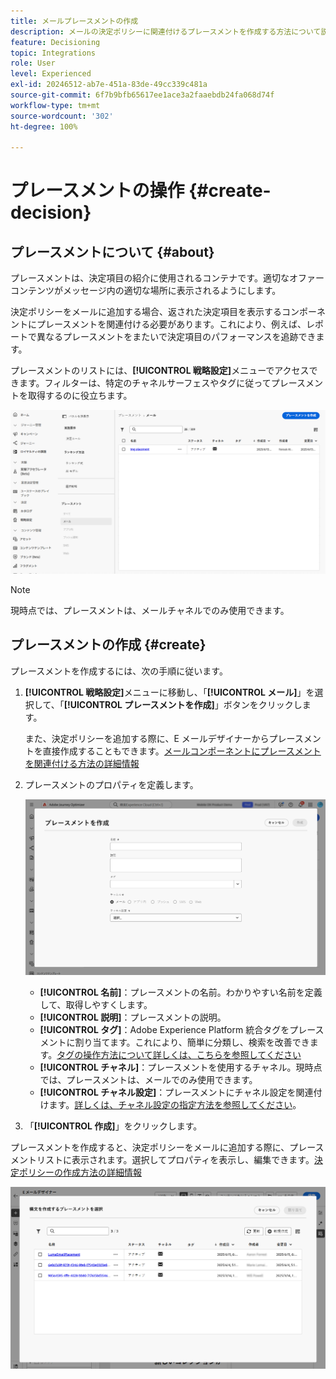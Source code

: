 ```yaml
---
title: メールプレースメントの作成
description: メールの決定ポリシーに関連付けるプレースメントを作成する方法について説明します。
feature: Decisioning
topic: Integrations
role: User
level: Experienced
exl-id: 20246512-ab7e-451a-83de-49cc339c481a
source-git-commit: 6f7b9bfb65617ee1ace3a2faaebdb24fa068d74f
workflow-type: tm+mt
source-wordcount: '302'
ht-degree: 100%

---
```


# プレースメントの操作 {#create-decision}

## プレースメントについて {#about}

プレースメントは、決定項目の紹介に使用されるコンテナです。適切なオファーコンテンツがメッセージ内の適切な場所に表示されるようにします。

決定ポリシーをメールに追加する場合、返された決定項目を表示するコンポーネントにプレースメントを関連付ける必要があります。これにより、例えば、レポートで異なるプレースメントをまたいで決定項目のパフォーマンスを追跡できます。

プレースメントのリストには、**[!UICONTROL 戦略設定]**&#x200B;メニューでアクセスできます。フィルターは、特定のチャネルサーフェスやタグに従ってプレースメントを取得するのに役立ちます。

![](assets/placements-list.png)

>[!NOTE]
>
>現時点では、プレースメントは、メールチャネルでのみ使用できます。

## プレースメントの作成 {#create}

プレースメントを作成するには、次の手順に従います。

1. **[!UICONTROL 戦略設定]**&#x200B;メニューに移動し、「**[!UICONTROL メール]**」を選択して、「**[!UICONTROL プレースメントを作成]**」ボタンをクリックします。

   また、決定ポリシーを追加する際に、E メールデザイナーからプレースメントを直接作成することもできます。[メールコンポーネントにプレースメントを関連付ける方法の詳細情報](../experience-decisioning/create-decision.md#save)

1. プレースメントのプロパティを定義します。

   ![](assets/placement-create.png)

   * **[!UICONTROL 名前]**：プレースメントの名前。わかりやすい名前を定義して、取得しやすくします。
   * **[!UICONTROL 説明]**：プレースメントの説明。
   * **[!UICONTROL タグ]**：Adobe Experience Platform 統合タグをプレースメントに割り当てます。これにより、簡単に分類し、検索を改善できます。[タグの操作方法について詳しくは、こちらを参照してください](../start/search-filter-categorize.md#tags)
   * **[!UICONTROL チャネル]**：プレースメントを使用するチャネル。現時点では、プレースメントは、メールでのみ使用できます。
   * **[!UICONTROL チャネル設定]**：プレースメントにチャネル設定を関連付けます。[詳しくは、チャネル設定の指定方法を参照してください](../configuration/channel-surfaces.md)。

1. 「**[!UICONTROL 作成]**」をクリックします。

プレースメントを作成すると、決定ポリシーをメールに追加する際に、プレースメントリストに表示されます。選択してプロパティを表示し、編集できます。[決定ポリシーの作成方法の詳細情報](../experience-decisioning/create-decision.md)

![](assets/placement-list.png)
